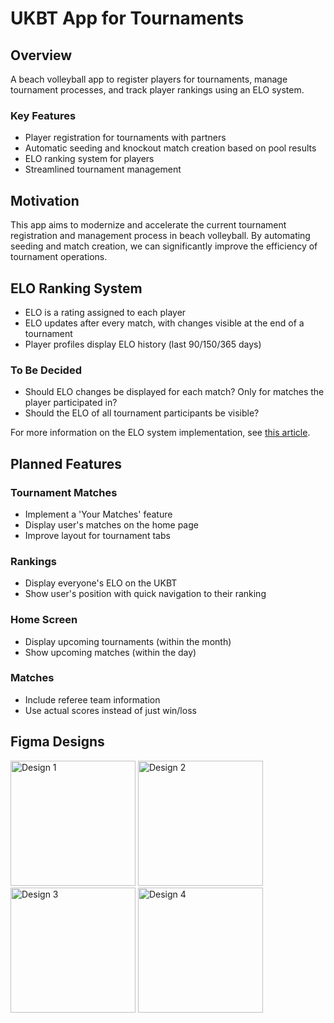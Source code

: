 # UKBT App for Tournaments

## Overview

A beach volleyball app to register players for tournaments, manage tournament processes, and track player rankings using an ELO system.

### Key Features

- Player registration for tournaments with partners
- Automatic seeding and knockout match creation based on pool results
- ELO ranking system for players
- Streamlined tournament management

## Motivation

This app aims to modernize and accelerate the current tournament registration and management process in beach volleyball. By automating seeding and match creation, we can significantly improve the efficiency of tournament operations.

## ELO Ranking System

- ELO is a rating assigned to each player
- ELO updates after every match, with changes visible at the end of a tournament
- Player profiles display ELO history (last 90/150/365 days)

### To Be Decided
- Should ELO changes be displayed for each match? Only for matches the player participated in?
- Should the ELO of all tournament participants be visible?

For more information on the ELO system implementation, see [this article](https://towardsdatascience.com/developing-an-elo-based-data-driven-ranking-system-for-2v2-multiplayer-games-7689f7d42a53).

## Planned Features

### Tournament Matches
- Implement a 'Your Matches' feature
- Display user's matches on the home page
- Improve layout for tournament tabs

### Rankings
- Display everyone's ELO on the UKBT
- Show user's position with quick navigation to their ranking

### Home Screen
- Display upcoming tournaments (within the month)
- Show upcoming matches (within the day)

### Matches
- Include referee team information
- Use actual scores instead of just win/loss

## Figma Designs

<img src="https://github.com/user-attachments/assets/c8d568a2-376d-4f9c-aae8-c1ae7e8a7a58" width="200" alt="Design 1">
<img src="https://github.com/user-attachments/assets/d99cf065-dc15-4c3f-b726-586149c07cbd" width="200" alt="Design 2">
<img src="https://github.com/user-attachments/assets/7814adfc-7d3d-4196-8138-187490cd04f1" width="200" alt="Design 3">
<img src="https://github.com/user-attachments/assets/b77afa69-3eac-453a-808f-f189037f7bbf" width="200" alt="Design 4">
